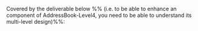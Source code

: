 <!-- TODO: add LO here  ../../book/design/introduction/what/full.md -->

<panel type="danger" header="`W7.2a` Can explain Software Architecture :star:" no-close>
  <include src="../../book/architecture/introduction/what/full.md" />
<!-- TODO: add evidence -->
</panel>

<!-- ==================================================================================================== -->

<panel type="danger" header="`W7.2a` Can interpret an architecture diagram :star:" no-close>
  <include src="../../book/architecture/architectureDiagrams/reading/full.md" />
<!-- TODO: add evidence -->
</panel>

<!-- ==================================================================================================== -->

<panel type="info" header="`W7.2b` Can explain multi-level design :star::star::star:" no-close>
  <include src="../../book/designApproaches/multilevelDesign/what/full.md"/>
  <panel header=":dart: Evidence" expanded>

Covered by the deliverable below %%&nbsp;(i.e. to be able to enhance an component of AddressBook-Level4, you need to be able to understand its multi-level design)%%:

<include src="../../admin/project-v10.md#product" name="%%Admin » v1.0 → Product%%" dynamic/>

  </panel>
</panel>
